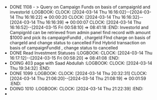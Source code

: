 - DONE 1108 - > Query on Campaign Funds on basis of campaignId and investorId
  :LOGBOOK:
  CLOCK: [2024-03-14 Thu 16:16:02]--[2024-03-14 Thu 16:16:22] =>  00:00:20
  CLOCK: [2024-03-14 Thu 16:16:32]--[2024-03-14 Thu 16:16:39] =>  00:00:07
  CLOCK: [2024-03-14 Thu 16:16:52]--[2024-03-15 Fri 00:58:10] =>  08:41:18
  :END:
                             InvestorId and CampignId can be retrieved from admin panel 
                             find record with amount $1000 and pick its campaignFundId , chargeId 
                             FInd charge on basis of chargeId and change status to cancelled
                             Find Hybrid transaction on basis of campaignFundId , change status to cancelled
- DONE Read Investment Statuses
  :LOGBOOK:
  CLOCK: [2024-03-14 Thu 16:17:12]--[2024-03-15 Fri 00:58:20] =>  08:41:08
  :END:
- DOING 403 page with Saad Abdullah
  :LOGBOOK:
  CLOCK: [2024-03-14 Thu 19:34:32]
  :END:
- DONE 1099
  :LOGBOOK:
  CLOCK: [2024-03-14 Thu 20:32:31]
  CLOCK: [2024-03-14 Thu 21:06:20]--[2024-03-14 Thu 21:08:19] =>  00:01:59
  :END:
- DOING 1010
  :LOGBOOK:
  CLOCK: [2024-03-14 Thu 21:22:39]
  :END:
-